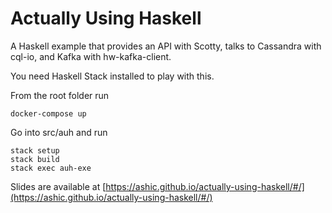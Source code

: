 # Actually Using Haskell

A Haskell example that provides an API with Scotty, talks to Cassandra with cql-io, and Kafka with hw-kafka-client.

You need Haskell Stack installed to play with this. 

From the root folder run

```
docker-compose up
```

Go into src/auh and run

```
stack setup
stack build
stack exec auh-exe
```

Slides are available at [https://ashic.github.io/actually-using-haskell/#/](https://ashic.github.io/actually-using-haskell/#/)
